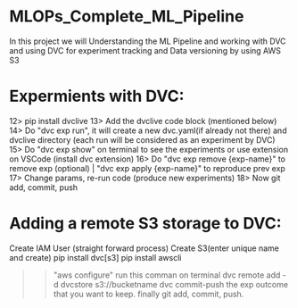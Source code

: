 # MLOPs_Complete_ML_Pipeline
In this project we will Understanding the ML Pipeline and working with DVC and using DVC  for experiment tracking and Data versioning by using AWS S3

# Expermients with DVC:
12> pip install dvclive
13> Add the dvclive code block (mentioned below)
14> Do "dvc exp run", it will create a new dvc.yaml(if already not there) and dvclive directory (each run will be considered as an experiment by DVC)
15> Do "dvc exp show" on terminal to see the experiments or use extension on VSCode (install dvc extension)
16> Do "dvc exp remove {exp-name}" to remove exp (optional) | "dvc exp apply {exp-name}" to reproduce prev exp
17> Change params, re-run code (produce new experiments)
18> Now git add, commit, push

# Adding a remote S3 storage to DVC:

Create IAM User (straight forward process)
Create S3(enter unique name and create)
pip install dvc[s3]
pip install awscli
>> "aws configure" run this comman on terminal
dvc remote add -d dvcstore s3://bucketname
dvc commit-push the exp outcome that you want to keep.
finally git add, commit, push.